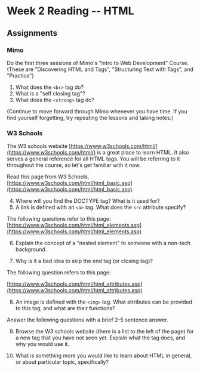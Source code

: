 # Week 2 Reading -- HTML

## Assignments

### Mimo

Do the first three sessions of Mimo's "Intro to Web Development" Course. (These are "Discovering HTML and Tags", "Structuring Text with Tags", and "Practice")

1. What does the `<br>` tag do?
2. What is a "self closing tag"?
3. What does the `<strong>` tag do? 

(Continue to move forward through Mimo whenever you have time. If you find yourself forgetting, try repeating the lessons and taking notes.)

### W3 Schools

The W3 schools website [https://www.w3schools.com/html/](https://www.w3schools.com/html/) is a great place to learn HTML. It also serves a general reference for all HTML tags. You will be referring to it throughout the course, so let's get familiar with it now.

Read this page from W3 Schools. [https://www.w3schools.com/html/html_basic.asp](https://www.w3schools.com/html/html_basic.asp)

4. Where will you find the DOCTYPE tag? What is it used for?
5. A link is defined with an `<a>` tag. What does the `src` attribute specify?

The following questions refer to this page: [https://www.w3schools.com/html/html_elements.asp](https://www.w3schools.com/html/html_elements.asp)

6. Explain the concept of a "nested element" to someone with a non-tech background.

7. Why is it a bad idea to skip the end tag (or closing tag)?

The following question refers to this page:

[https://www.w3schools.com/html/html_attributes.asp](https://www.w3schools.com/html/html_attributes.asp)

8. An image is defined with the `<img>` tag. What attributes can be provided to this tag, and what are their functions?

Answer the following questions with a brief 2-5 sentence answer.

9. Browse the W3 schools website (there is a list to the left of the page) for a new tag that you have not seen yet. Explain what the tag does, and why you would use it.

10. What is something more you would like to learn about HTML in general, or about particular topic, specifically? 